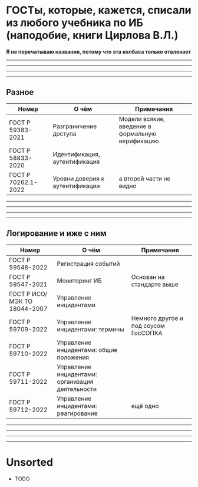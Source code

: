 
# ГОСТы, которые, кажется, списали из любого учебника по ИБ (наподобие, книги Цирлова В.Л.)

**Я не перечатываю названия, потому что эта колбаса только отвлекает**

-----------------------
-----------------------
-----------------------
-----------------------

## Разное

|Номер|О чём|Примечания|
|--|--|--|
|ГОСТ Р 59383-2021|Разграничение доступа|Модели всякие, введение в формальную верификацию|
|ГОСТ Р 58833-2020|Идентификация, аутентификация||
|ГОСТ Р 70262.1-2022|Уровни доверия к аутентификации|а второй части не видно|


-----------------------
-----------------------
-----------------------
-----------------------

## Логирование и иже с ним

|Номер|О чём|Примечания|
|--|--|--|
|ГОСТ Р 59548-2022|Регистрация событий||
|ГОСТ Р 59547-2021|Мониторинг ИБ|Основан на стандарте выше|
|ГОСТ Р ИСО/МЭК ТО 18044-2007|Управление инцидентами||
|ГОСТ Р 59709-2022|Управление инцидентами: термины|Немного другое и под соусом ГосСОПКА|
|ГОСТ Р 59710-2022|Управление инцидентами: общие положения||
|ГОСТ Р 59711-2022|Управление инцидентами: организация деятельности||
|ГОСТ Р 59712-2022|Управление инцидентами: реагирование|ещё одно|

-----------------------
-----------------------
-----------------------
-----------------------


# Unsorted

+ TODO
